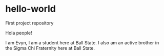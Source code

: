 # hello-world
First project repository

Hola people!

I am Evyn, I am a student here at Ball State. I also am an active brother in the Sigma Chi Fraternity here at Ball State.
